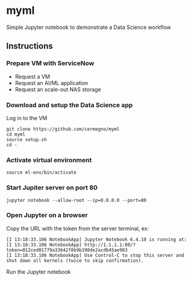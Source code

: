 # myml
Simple Jupyter notebook to demonstrate a Data Science workflow

## Instructions
### Prepare VM with ServiceNow
- Request a VM
- Request an AI/ML application
- Request an scale-out NAS storage

### Download and setup the Data Science app
Log in to the VM
```
git clone https://github.com/cermegno/myml
cd myml
source setup.sh
cd -
```
### Activate virtual environment
```
source ml-env/bin/activate
```

### Start Jupiter server on port 80
```
jupyter notebook --allow-root --ip=0.0.0.0 --port=80
```

### Open Jupyter on a browser
Copy the URL with the token from the server terminal, ex:
```
[I 13:18:33.106 NotebookApp] Jupyter Notebook 6.4.10 is running at:
[I 13:18:33.106 NotebookApp] http://1.1.1.1:80/?token=012ced01779a33642f8b9b198de2acdb45ae983
[I 13:18:33.106 NotebookApp] Use Control-C to stop this server and shut down all kernels (twice to skip confirmation).
```
Run the Jupyter notebook

